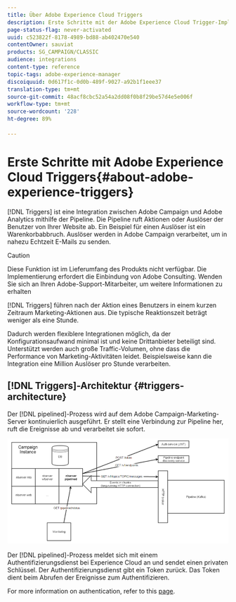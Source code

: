 ```yaml
---
title: Über Adobe Experience Cloud Triggers
description: Erste Schritte mit der Adobe Experience Cloud Trigger-Implementierung
page-status-flag: never-activated
uuid: c523822f-8178-4989-bd88-ab402470e540
contentOwner: sauviat
products: SG_CAMPAIGN/CLASSIC
audience: integrations
content-type: reference
topic-tags: adobe-experience-manager
discoiquuid: 0d617f1c-0d0b-489f-9027-a92b1f1eee37
translation-type: tm+mt
source-git-commit: 48acf8cbc52a54a2dd08f0b8f29be57d4e5e006f
workflow-type: tm+mt
source-wordcount: '228'
ht-degree: 89%

---
```



# Erste Schritte mit Adobe Experience Cloud Triggers{#about-adobe-experience-triggers}

[!DNL Triggers] ist eine Integration zwischen Adobe Campaign und Adobe Analytics mithilfe der Pipeline. Die Pipeline ruft Aktionen oder Auslöser der Benutzer von Ihrer Website ab. Ein Beispiel für einen Auslöser ist ein Warenkorbabbruch. Auslöser werden in Adobe Campaign verarbeitet, um in nahezu Echtzeit E-Mails zu senden.

>[!CAUTION]
>
>Diese Funktion ist im Lieferumfang des Produkts nicht verfügbar. Die Implementierung erfordert die Einbindung von Adobe Consulting. Wenden Sie sich an Ihren Adobe-Support-Mitarbeiter, um weitere Informationen zu erhalten

[!DNL Triggers] führen nach der Aktion eines Benutzers in einem kurzen Zeitraum Marketing-Aktionen aus. Die typische Reaktionszeit beträgt weniger als eine Stunde.

Dadurch werden flexiblere Integrationen möglich, da der Konfigurationsaufwand minimal ist und keine Drittanbieter beteiligt sind.
Unterstützt werden auch große Traffic-Volumen, ohne dass die Performance von Marketing-Aktivitäten leidet. Beispielsweise kann die Integration eine Million Auslöser pro Stunde verarbeiten.

## [!DNL Triggers]-Architektur {#triggers-architecture}

Der [!DNL pipelined]-Prozess wird auf dem Adobe Campaign-Marketing-Server kontinuierlich ausgeführt. Er stellt eine Verbindung zur Pipeline her, ruft die Ereignisse ab und verarbeitet sie sofort.

![](assets/triggers_2.png)

Der [!DNL pipelined]-Prozess meldet sich mit einem Authentifizierungsdienst bei Experience Cloud an und sendet einen privaten Schlüssel. Der Authentifizierungsdienst gibt ein Token zurück. Das Token dient beim Abrufen der Ereignisse zum Authentifizieren.

For more information on authentication, refer to this [page](../../integrations/using/configuring-adobe-io.md).
